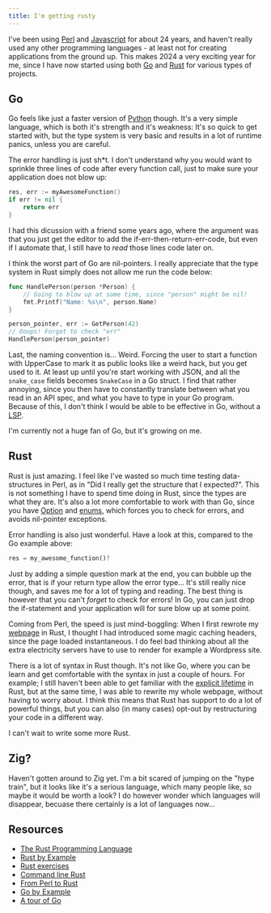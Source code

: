 ```yaml
---
title: I'm getting rusty
---
```


I've been using [Perl](https://www.perl.org) and
[Javascript](https://developer.mozilla.org/en-US/) for about 24 years, and
haven't really used any other programming languages - at least not for creating
applications from the ground up. This makes 2024 a very exciting year for me,
since I have now started using both [Go](https://go.dev) and
[Rust](http://rust-lang.org/) for various types of projects.

## Go

Go feels like just a faster version of [Python](https://www.python.org) though.
It's a very simple language, which is both it's strength and it's weakness:
It's so quick to get started with, but the type system is very basic and
results in a lot of runtime panics, unless you are careful.

The error handling is just sh*t. I don't understand why you would want to
sprinkle three lines of code after every function call, just to make sure your
application does not blow up:

```go
res, err := myAwesomeFunction()
if err != nil {
    return err
}
```

I had this dicussion with a friend some years ago, where the argument was that
you just get the editor to add the if-err-then-return-err-code, but even if I
automate that, I still have to *read* those lines code later on.

I think the worst part of Go are nil-pointers. I really appreciate that the
type system in Rust simply does not allow me run the code below:

```go
func HandlePerson(person *Person) {
    // Going to blow up at some time, since "person" might be nil!
    fmt.Printf("Name: %s\n", person.Name)
}

person_pointer, err := GetPerson(42)
// Ooops! Forgot to check "err"
HandlePerson(person_pointer)
```

Last, the naming convention is... Weird. Forcing the user to start a function
with UpperCase to mark it as public looks like a weird hack, but you get used
to it. At least up until you're start working with JSON, and all the
`snake_case` fields becomes `SnakeCase` in a Go struct. I find that rather
annoying, since you then have to constantly translate between what you read in
an API spec, and what you have to type in your Go program. Because of this, I
don't think I would be able to be effective in Go, without a
[LSP](https://github.com/neovim/nvim-lspconfig/blob/master/doc/configs.md#gopls).

I'm currently not a huge fan of Go, but it's growing on me.

## Rust

Rust is just amazing. I feel like I've wasted so much time testing
data-structures in Perl, as in "Did I really get the structure that I
expected?". This is not something I have to spend time doing in Rust, since the
types are what they are. It's also a lot more comfortable to work with than Go,
since you have [Option](https://doc.rust-lang.org/std/option/) and
[enums](https://doc.rust-lang.org/book/ch06-01-defining-an-enum.html), which
forces you to check for errors, and avoids nil-pointer exceptions.

Error handling is also just wonderful. Have a look at this, compared to the Go
example above:

```rust
res = my_awesome_function()?
```

Just by adding a simple question mark at the end, you can bubble up the error,
that is if your return type allow the error type... It's still really nice
though, and saves me for a lot of typing and reading. The best thing is however
that you can't *forget* to check for errors! In Go, you can just drop the
if-statement and your application will for sure blow up at some point.

Coming from Perl, the speed is just mind-boggling: When I first rewrote my
[webpage](http://github.com/jhthorsen/thorsenlabs.com) in Rust, I thought I had
introduced some magic caching headers, since the page loaded instantaneous.
I do feel bad thinking about all the extra electricity servers have to use
to render for example a Wordpress site.

There is a lot of syntax in Rust though. It's not like Go, where you can be
learn and get comfortable with the syntax in just a couple of hours. For
example; I still haven't been able to get familiar with the
[explicit lifetime](https://doc.rust-lang.org/rust-by-example/scope/lifetime/explicit.html)
in Rust, but at the same time, I was able to rewrite my whole webpage, without
having to worry about. I think this means that Rust has support to do a lot
of powerful things, but you can also (in many cases) opt-out by restructuring
your code in a different way.

I can't wait to write some more Rust.

## Zig?

Haven't gotten around to Zig yet. I'm a bit scared of jumping on the "hype
train", but it looks like it's a serious language, which many people like, so
maybe it would be worth a look? I do however wonder which languages will
disappear, becuase there certainly is a lot of languages now...

## Resources

* [The Rust Programming Language](https://doc.rust-lang.org/book/)
* [Rust by Example](https://doc.rust-lang.org/rust-by-example/)
* [Rust exercises](https://github.com/rust-lang/rustlings/)
* [Command line Rust](https://github.com/kyclark/command-line-rust)
* [From Perl to Rust](https://oylenshpeegul.gitlab.io/from-perl-to-rust/)
* [Go by Example](https://gobyexample.com/)
* [A tour of Go](https://go.dev/tour)
